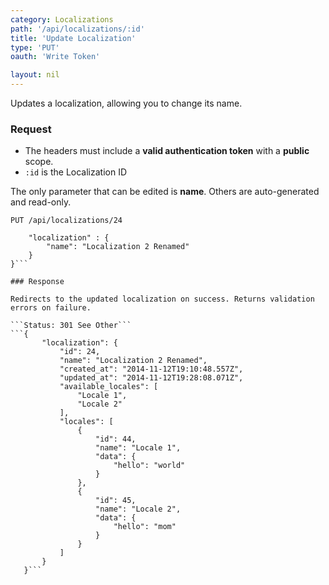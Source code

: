 ```yaml
---
category: Localizations
path: '/api/localizations/:id'
title: 'Update Localization'
type: 'PUT'
oauth: 'Write Token'

layout: nil
---
```


Updates a localization, allowing you to change its name.

### Request

* The headers must include a **valid authentication token** with a **public** scope.
* ```:id``` is the Localization ID

The only parameter that can be edited is **name**. Others are auto-generated and read-only.

```PUT /api/localizations/24```


```{
    "localization" : {
        "name": "Localization 2 Renamed"
    }
}```

### Response

Redirects to the updated localization on success. Returns validation errors on failure.

```Status: 301 See Other```
```{
       "localization": {
           "id": 24,
           "name": "Localization 2 Renamed",
           "created_at": "2014-11-12T19:10:48.557Z",
           "updated_at": "2014-11-12T19:28:08.071Z",
           "available_locales": [
               "Locale 1",
               "Locale 2"
           ],
           "locales": [
               {
                   "id": 44,
                   "name": "Locale 1",
                   "data": {
                       "hello": "world"
                   }
               },
               {
                   "id": 45,
                   "name": "Locale 2",
                   "data": {
                       "hello": "mom"
                   }
               }
           ]
       }
   }```
